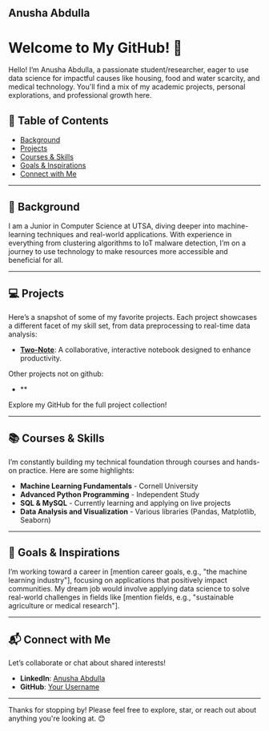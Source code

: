 ## Anusha Abdulla

<!--
**AnushaAbdulla/AnushaAbdulla** is a ✨ _special_ ✨ repository because its `README.md` (this file) appears on your GitHub profile.
-->

# Welcome to My GitHub! 👋

Hello! I’m Anusha Abdulla, a passionate student/researcher, eager to use data science for impactful causes like housing, food and water scarcity, and medical technology. You'll find a mix of my academic projects, personal explorations, and professional growth here. 

## 📖 Table of Contents
- [Background](#background)
- [Projects](#projects)
- [Courses & Skills](#courses--skills)
- [Goals & Inspirations](#goals--inspirations)
- [Connect with Me](#connect-with-me)

---

## 🌟 Background

I am a Junior in Computer Science at UTSA, diving deeper into machine-learning techniques and real-world applications. With experience in everything from clustering algorithms to IoT malware detection, I’m on a journey to use technology to make resources more accessible and beneficial for all.

---

## 💻 Projects

Here’s a snapshot of some of my favorite projects. Each project showcases a different facet of my skill set, from data preprocessing to real-time data analysis:

- **[Two-Note](https://github.com/AnushaAbdulla/Two-Note)**: A collaborative, interactive notebook designed to enhance productivity.

Other projects not on github:
- **

Explore my GitHub for the full project collection!

---

## 📚 Courses & Skills

I’m constantly building my technical foundation through courses and hands-on practice. Here are some highlights:

- **Machine Learning Fundamentals** - Cornell University
- **Advanced Python Programming** - Independent Study
- **SQL & MySQL** - Currently learning and applying on live projects
- **Data Analysis and Visualization** - Various libraries (Pandas, Matplotlib, Seaborn)

---

## 🚀 Goals & Inspirations

I’m working toward a career in [mention career goals, e.g., "the machine learning industry"], focusing on applications that positively impact communities. My dream job would involve applying data science to solve real-world challenges in fields like [mention fields, e.g., "sustainable agriculture or medical research"].

---

## 📬 Connect with Me

Let’s collaborate or chat about shared interests!  
- **LinkedIn**: [Anusha Abdulla](https://www.linkedin.com/in/AnushaAbdulla)
- **GitHub**: [Your Username](https://github.com/AnushaAbdulla)
--- 

Thanks for stopping by! Please feel free to explore, star, or reach out about anything you're looking at. 😊
